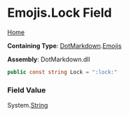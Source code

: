 # Emojis\.Lock Field

[Home](../../../README.md)

**Containing Type**: [DotMarkdown](../../README.md)\.[Emojis](../README.md)

**Assembly**: DotMarkdown\.dll

```csharp
public const string Lock = ":lock:"
```

### Field Value

System\.[String](https://docs.microsoft.com/en-us/dotnet/api/system.string)